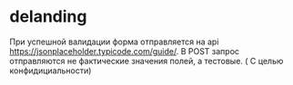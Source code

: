 # delanding

При успешной валидации форма отправляется на api https://jsonplaceholder.typicode.com/guide/. В POST запрос отправляются не фактические значения полей, а тестовые. ( С целью конфидициальности) 
